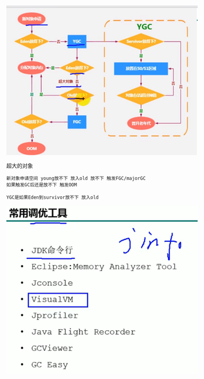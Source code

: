 ![img_25.png](img2/img_25.png)

超大的对象

    新对象申请空间 young放不下 放入old 放不下 触发FGC/majorGC
    如果触发GC后还是放不下 触发OOM
    
    YGC是如果Eden到survivor放不下 放入old

![img_26.png](img2/img_26.png) 